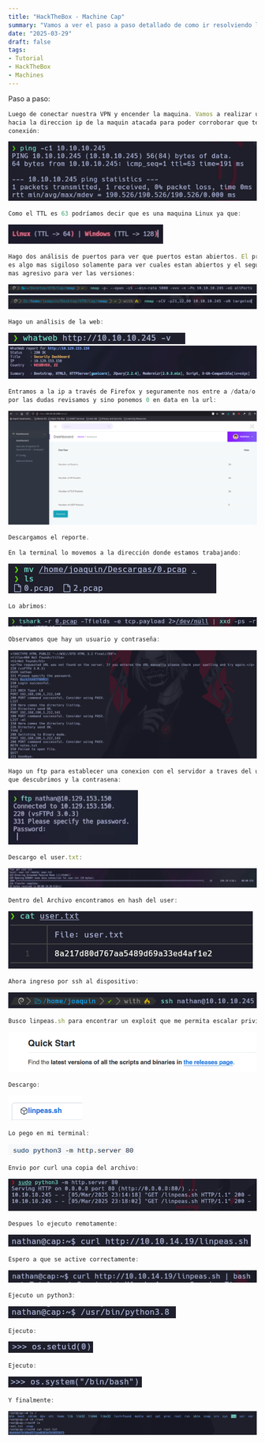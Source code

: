 ```yaml
---
title: "HackTheBox - Machine Cap"
summary: "Vamos a ver el paso a paso detallado de como ir resolviendo la maquina:"
date: "2025-03-29"
draft: false
tags:
- Tutorial
- HackTheBox
- Machines
---
```


Paso a paso:
```js
Luego de conectar nuestra VPN y encender la maquina. Vamos a realizar un ping 
hacia la direccion ip de la maquin atacada para poder corroborar que tenemos
conexión:
```
![Test Relative Image](./imagen.png)

```js
Como el TTL es 63 podríamos decir que es una maquina Linux ya que:
```
![Test Relative Image](./imagen2.png)

```js
Hago dos análisis de puertos para ver que puertos estan abiertos. El primero 
es algo mas sigiloso solamente para ver cuales estan abiertos y el segundo es
mas agresivo para ver las versiones:
```
![Test Relative Image](./imagen3.png)
![Test Relative Image](./imagen4.png)

```js
Hago un análisis de la web:
```
![Test Relative Image](./imagen5.png)
![Test Relative Image](./imagen6.png)

```js
Entramos a la ip a través de Firefox y seguramente nos entre a /data/o pero 
por las dudas revisamos y sino ponemos 0 en data en la url:
```
![Test Relative Image](./imagen7.png)

```js
Descargamos el reporte.
```

```js
En la terminal lo movemos a la dirección donde estamos trabajando:
```
![Test Relative Image](./imagen8.png)

```js
Lo abrimos:
```
![Test Relative Image](./imagen9.png)

```js
Observamos que hay un usuario y contraseña:
```
![Test Relative Image](./imagen10.png)

```js
Hago un ftp para establecer una conexion con el servidor a traves del usuario 
que descubrimos y la contrasena:
```
![Test Relative Image](./imagen11.png)

```js
Descargo el user.txt:
```
![Test Relative Image](./imagen12.png)

```js
Dentro del Archivo encontramos en hash del user:
```
![Test Relative Image](./imagen13.png)


```js
Ahora ingreso por ssh al dispositivo:
```
![Test Relative Image](./imagen14.png)

```js
Busco linpeas.sh para encontrar un exploit que me permita escalar privilegios:
```
![Test Relative Image](./imagen15.png)

```js
Descargo:
```
![Test Relative Image](./imagen16.png)

```js
Lo pego en mi terminal:
```
![Test Relative Image](./imagen17.png)

```js
Envio por curl una copia del archivo:
```
![Test Relative Image](./imagen18.png)

```js
Despues lo ejecuto remotamente:
```
![Test Relative Image](./imagen19.png)

```js
Espero a que se active correctamente:
```
![Test Relative Image](./imagen20.png)

```js
Ejecuto un python3:
```
![Test Relative Image](./imagen21.png)

```js
Ejecuto:
```
![Test Relative Image](./imagen22.png)

```js
Ejecuto:
```
![Test Relative Image](./imagen23.png)

```js
Y finalmente:
```
![Test Relative Image](./imagen24.png)













